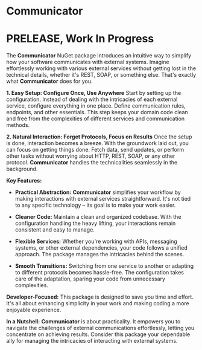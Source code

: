# Communicator
# PRELEASE, Work In Progress

The **Communicator** NuGet package introduces an intuitive way to simplify how your software communicates with external systems. Imagine effortlessly working with various external services without getting lost in the technical details, whether it's REST, SOAP, or something else. That's exactly what **Communicator** does for you.

**1. Easy Setup: Configure Once, Use Anywhere**
Start by setting up the configuration. Instead of dealing with the intricacies of each external service, configure everything in one place. Define communication rules, endpoints, and other essentials. This step keeps your domain code clean and free from the complexities of different services and communication methods.

**2. Natural Interaction: Forget Protocols, Focus on Results**
Once the setup is done, interaction becomes a breeze. With the groundwork laid out, you can focus on getting things done. Fetch data, send updates, or perform other tasks without worrying about HTTP, REST, SOAP, or any other protocol. **Communicator** handles the technicalities seamlessly in the background.

**Key Features:**

- **Practical Abstraction:** **Communicator** simplifies your workflow by making interactions with external services straightforward. It's not tied to any specific technology – its goal is to make your work easier.

- **Cleaner Code:** Maintain a clean and organized codebase. With the configuration handling the heavy lifting, your interactions remain consistent and easy to manage.

- **Flexible Services:** Whether you're working with APIs, messaging systems, or other external dependencies, your code follows a unified approach. The package manages the intricacies behind the scenes.

- **Smooth Transitions:** Switching from one service to another or adapting to different protocols becomes hassle-free. The configuration takes care of the adaptation, sparing your code from unnecessary complexities.

**Developer-Focused:** This package is designed to save you time and effort. It's all about enhancing simplicity in your work and making coding a more enjoyable experience.

**In a Nutshell:** **Communicator** is about practicality. It empowers you to navigate the challenges of external communications effortlessly, letting you concentrate on achieving results. Consider this package your dependable ally for managing the intricacies of interacting with external systems.
